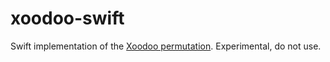 # xoodoo-swift

Swift implementation of the [Xoodoo permutation](https://keccak.team/xoodoo.html).
Experimental, do not use.
